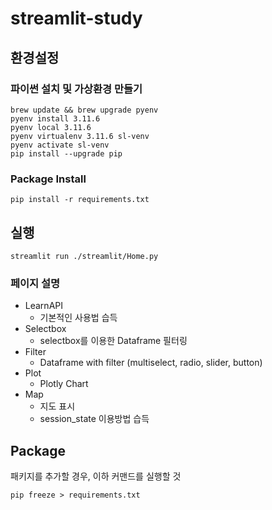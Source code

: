 # streamlit-study

## 환경설정

### 파이썬 설치 및 가상환경 만들기

```terminal
brew update && brew upgrade pyenv
pyenv install 3.11.6
pyenv local 3.11.6
pyenv virtualenv 3.11.6 sl-venv
pyenv activate sl-venv
pip install --upgrade pip
```

### Package Install

```terminal
pip install -r requirements.txt
```

## 실행

```terminal
streamlit run ./streamlit/Home.py
```

### 페이지 설명

- LearnAPI
  - 기본적인 사용법 습득
- Selectbox
  - selectbox를 이용한 Dataframe 필터링
- Filter
  - Dataframe with filter (multiselect, radio, slider, button)
- Plot
  - Plotly Chart
- Map
  - 지도 표시
  - session_state 이용방법 습득

## Package

패키지를 추가할 경우, 이하 커맨드를 실행할 것

```terminal
pip freeze > requirements.txt
```
